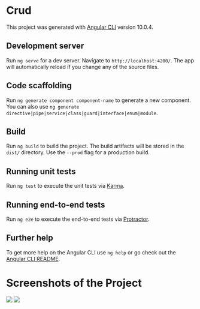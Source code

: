 # Crud

This project was generated with [Angular CLI](https://github.com/angular/angular-cli) version 10.0.4.

## Development server

Run `ng serve` for a dev server. Navigate to `http://localhost:4200/`. The app will automatically reload if you change any of the source files.

## Code scaffolding

Run `ng generate component component-name` to generate a new component. You can also use `ng generate directive|pipe|service|class|guard|interface|enum|module`.

## Build

Run `ng build` to build the project. The build artifacts will be stored in the `dist/` directory. Use the `--prod` flag for a production build.

## Running unit tests

Run `ng test` to execute the unit tests via [Karma](https://karma-runner.github.io).

## Running end-to-end tests

Run `ng e2e` to execute the end-to-end tests via [Protractor](http://www.protractortest.org/).

## Further help

To get more help on the Angular CLI use `ng help` or go check out the [Angular CLI README](https://github.com/angular/angular-cli/blob/master/README.md).

# Screenshots of the Project
<div class="row">
<img src="https://user-images.githubusercontent.com/41678679/99765209-91363d00-2b24-11eb-91cd-5f807a9f2462.PNG" >
<img src="https://user-images.githubusercontent.com/41678679/99765224-9c896880-2b24-11eb-94e2-46bbb0a05f7a.PNG" >
</div>
